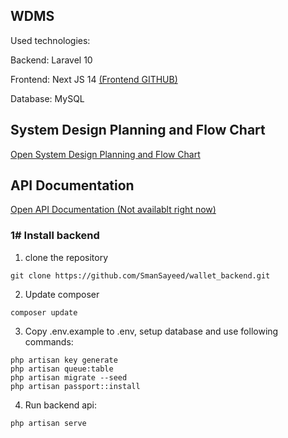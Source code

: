 
## WDMS 
Used technologies:

Backend: Laravel 10

Frontend: Next JS 14
[(Frontend GITHUB)]()

Database: MySQL


## System Design Planning and Flow Chart

[Open  System Design Planning and Flow Chart](https://alert-sidewalk-474.notion.site/317c4b194a754e1caa2b1e9c4e3d549c?v=44e88655acb1457d945f8bcabb731ee2&pvs=4)

## API Documentation
[Open API Documentation (Not availablt right now)]()


### 1# Install backend
1. clone the repository
``` 
git clone https://github.com/SmanSayeed/wallet_backend.git
```
2. Update composer
```
composer update
```
3. Copy .env.example to .env, setup database and use following commands:
```
php artisan key generate
php artisan queue:table
php artisan migrate --seed
php artisan passport::install
```
4. Run backend api:
```
php artisan serve
```
